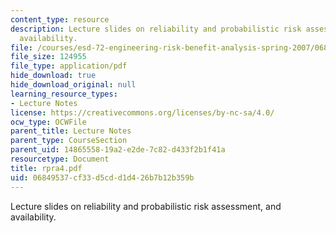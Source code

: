 ```yaml
---
content_type: resource
description: Lecture slides on reliability and probabilistic risk assessment, and
  availability.
file: /courses/esd-72-engineering-risk-benefit-analysis-spring-2007/06849537cf33d5cdd1d426b7b12b359b_rpra4.pdf
file_size: 124955
file_type: application/pdf
hide_download: true
hide_download_original: null
learning_resource_types:
- Lecture Notes
license: https://creativecommons.org/licenses/by-nc-sa/4.0/
ocw_type: OCWFile
parent_title: Lecture Notes
parent_type: CourseSection
parent_uid: 14865558-19a2-e2de-7c82-d433f2b1f41a
resourcetype: Document
title: rpra4.pdf
uid: 06849537-cf33-d5cd-d1d4-26b7b12b359b
---
```

Lecture slides on reliability and probabilistic risk assessment, and availability.